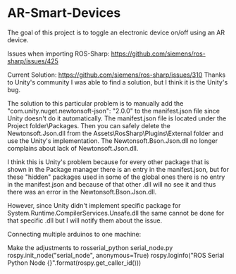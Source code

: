 # AR-Smart-Devices
The goal of this project is to toggle an electronic device on/off using an AR device.


Issues when importing ROS-Sharp: https://github.com/siemens/ros-sharp/issues/425

Current Solution: https://github.com/siemens/ros-sharp/issues/310
Thanks to Unity's community I was able to find a solution, but I think it is the Unity's bug.

The solution to this particular problem is to manually add the "com.unity.nuget.newtonsoft-json": "2.0.0" to the manifest.json file since Unity doesn't do it automatically. The manifest.json file is located under the Project folder\Packages. Then you can safely delete the Newtonsoft.Json.dll from the Assets\RosSharp\Plugins\External folder and use the Unity's implementation. The Newtonsoft.Bson.Json.dll no longer complains about lack of Newtonsoft.Json.dll.

I think this is Unity's problem because for every other package that is shown in the Package manager there is an entry in the manifest.json, but for these "hidden" packages used in some of the global ones there is no entry in the manifest.json and because of that other .dll will no see it and thus there was an error in the Newtonsoft.Bson.Json.dll.

However, since Unity didn't implement specific package for System.Runtime.CompilerServices.Unsafe.dll the same cannot be done for that specific .dll but I will notify them about the issue.


Connecting multiple arduinos to one machine:

Make the adjustments to rosserial_python serial_node.py
rospy.init_node("serial_node", anonymous=True) rospy.loginfo("ROS Serial Python Node {}".format(rospy.get_caller_id()))